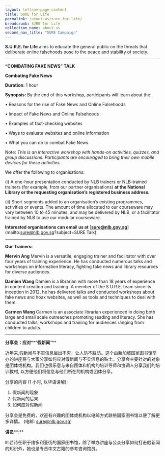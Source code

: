```yaml
---
layout: leftnav-page-content
title: SURE for Life
permalink: /about-us/sure-for-life/
breadcrumb: SURE for Life
collection_name: about-us
second_nav_title: "SURE Campaign"
---
```


**S.U.R.E. for Life** aims to educate the general public on the threats that deliberate online falsehoods pose to the peace and stability of society.

<hr>

**“COMBATING FAKE NEWS” TALK**

**Combating Fake News** 

**Duration:** 1 hour

**Synopsis:** By the end of this workshop, participants will learn about the:

•       Reasons for the rise of Fake News  and Online Falsehoods

•       Impact of Fake News and Online Falsehoods

•       Examples of fact-checking websites

•       Ways to evaluate websites and online information

•       What you can do to combat Fake News

Note:  *This is an interactive workshop with hands-on activities, quizzes, and group discussions. Participants are encouraged to bring their own mobile devices for these activities.*

We offer the following to organisations:

(i) A one-hour presentation conducted by NLB trainers or NLB-trained trainers (for example, from our partner organisations) **at the National Library or the requesting organisation’s registered business address.**

(ii) Short segments added to an organisation’s existing programmes, activities or events. The amount of time allocated to our courseware may vary between 10 to 45 minutes, and may be delivered by NLB, or a facilitator trained by NLB to use our modular courseware.

**Interested organisations can email us at** [**sure@nlb.gov.sg**](mailto:sure@nlb.gov.sg?subject=SURE Talk)



<hr>

**Our Trainers:**

**Mervin Ang**
 Mervin is a versatile, engaging trainer and facilitator with over four years of training experience. He has conducted numerous talks and workshops on information literacy, fighting fake news and library resources for diverse audiences.

**Damien Wang**
 Damien is a librarian with more than 18 years of experience in content creation and training. A member of the S.U.R.E. team since its inception in 2012, he has delivered talks and conducted workshops about fake news and hoax websites, as well as tools and techniques to deal with them.

**Carmen Wang** Carmen is an associate librarian experienced in doing both large and small scale outreaches promoting reading and literacy. She has conducted talks, workshops and training for audiences ranging from children to adults.



<hr>

**分享会：应对****“****假新闻****”**

近年来,假新闻与不实信息层出不穷，让人防不胜防。这个由新加坡国家图书馆举办的讲座将与大家分享如何应对假新闻与不实信息的贴士。分享会主要针对的对象是团体或机构。我们也很乐意与来自团体和机构的培训导师和协调人分享我们的培训教材, 以方便他们将信息与他们所在的机构或团体分享。

 

分享的内容 (1 小时, 以华语讲解):

1. 假新闻的现象
2. 假新闻的后果
3. 如何应对假新闻

 

分享会是免费的，欢迎有兴趣的团体或机构以电邮方式联络国家图书馆以便了解更多详情。 (电邮: [sure@nlb.gov.sg](mailto:sure@nlb.gov.sg))

 

**讲员****:**

叶若诗任职于维多利亚街的国家图书馆，除了举办讲座与公众分享如何打击假新闻的知识外，她也是专责中文古籍的参考咨询馆员。



